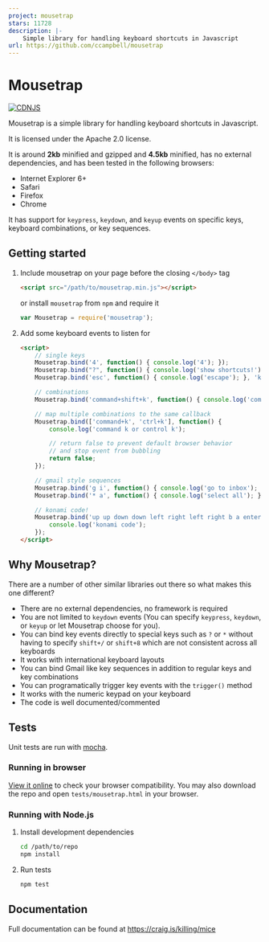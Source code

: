 ```yaml
---
project: mousetrap
stars: 11728
description: |-
    Simple library for handling keyboard shortcuts in Javascript
url: https://github.com/ccampbell/mousetrap
---
```


# Mousetrap
[![CDNJS](https://img.shields.io/cdnjs/v/mousetrap.svg)](https://cdnjs.com/libraries/mousetrap)

Mousetrap is a simple library for handling keyboard shortcuts in Javascript.

It is licensed under the Apache 2.0 license.

It is around **2kb** minified and gzipped and **4.5kb** minified, has no external dependencies, and has been tested in the following browsers:

- Internet Explorer 6+
- Safari
- Firefox
- Chrome

It has support for `keypress`, `keydown`, and `keyup` events on specific keys, keyboard combinations, or key sequences.

## Getting started

1. Include mousetrap on your page before the closing `</body>` tag

    ```html
    <script src="/path/to/mousetrap.min.js"></script>
    ```

    or install `mousetrap` from `npm` and require it

    ```js
    var Mousetrap = require('mousetrap');
    ```

2. Add some keyboard events to listen for

    ```html
    <script>
        // single keys
        Mousetrap.bind('4', function() { console.log('4'); });
        Mousetrap.bind("?", function() { console.log('show shortcuts!'); });
        Mousetrap.bind('esc', function() { console.log('escape'); }, 'keyup');

        // combinations
        Mousetrap.bind('command+shift+k', function() { console.log('command shift k'); });

        // map multiple combinations to the same callback
        Mousetrap.bind(['command+k', 'ctrl+k'], function() {
            console.log('command k or control k');

            // return false to prevent default browser behavior
            // and stop event from bubbling
            return false;
        });

        // gmail style sequences
        Mousetrap.bind('g i', function() { console.log('go to inbox'); });
        Mousetrap.bind('* a', function() { console.log('select all'); });

        // konami code!
        Mousetrap.bind('up up down down left right left right b a enter', function() {
            console.log('konami code');
        });
    </script>
    ```

## Why Mousetrap?

There are a number of other similar libraries out there so what makes this one different?

- There are no external dependencies, no framework is required
- You are not limited to `keydown` events (You can specify `keypress`, `keydown`, or `keyup` or let Mousetrap choose for you).
- You can bind key events directly to special keys such as `?` or `*` without having to specify `shift+/` or `shift+8` which are not consistent across all keyboards
- It works with international keyboard layouts
- You can bind Gmail like key sequences in addition to regular keys and key combinations
- You can programatically trigger key events with the `trigger()` method
- It works with the numeric keypad on your keyboard
- The code is well documented/commented

## Tests

Unit tests are run with <a href="https://mochajs.org/">mocha</a>.

### Running in browser

[View it online](http://rawgit.com/ccampbell/mousetrap/master/tests/mousetrap.html) to check your browser compatibility. You may also download the repo and open `tests/mousetrap.html` in your browser.

### Running with Node.js

1. Install development dependencies

    ```sh
    cd /path/to/repo
    npm install
    ```

3. Run tests

    ```sh
    npm test
    ```

## Documentation

Full documentation can be found at https://craig.is/killing/mice

